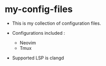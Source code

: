# my-config-files

- This is my collection of configuration files.
- Configurations included : 
    - Neovim
    - Tmux

- Supported LSP is clangd
